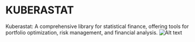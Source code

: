 # KUBERASTAT
Kuberastat: A comprehensive library for statistical finance, offering tools for portfolio optimization, risk management, and financial analysis.
![Alt text](https://[github.com/Other_files/Logo_kubera_stats.jpeg](https://github.com/Amitkupadhyay0/KUBERASTAT/blob/main/Other_files/Logo_kubera_stats.jpeg)?raw=True)
